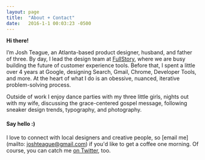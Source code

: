 ```yaml
---
layout: page
title:  "About + Contact"
date:   2016-1-1 00:03:23 -0500
---
```

**Hi there!**

I’m Josh Teague, an Atlanta-based product designer, husband, and father of three. By day, I lead the design team at [FullStory](//www.fullstory.com), where we are busy building the future of customer experience tools. Before that, I spent a little over 4 years at <span class='g'>G</span><span class='o1'>o</span><span class='o2'>o</span><span class='g'>g</span><span class='l'>l</span><span class='o1'>e</span>, designing Search, Gmail, Chrome, Developer Tools, and more. At the heart of what I do is an obessive, nuanced, iterative problem-solving process.

Outside of work I enjoy dance parties with my three little girls, nights out with my wife, discussing the grace-centered gospel message, following sneaker design trends, typography, and photography.

#### Say hello :)

I love to connect with local designers and creative people, so [email me](mailto: joshteague@gmail.com) if you'd like to get a coffee one morning. Of course, you can catch me [on Twitter](//www.twitter.com/joshteague), too.